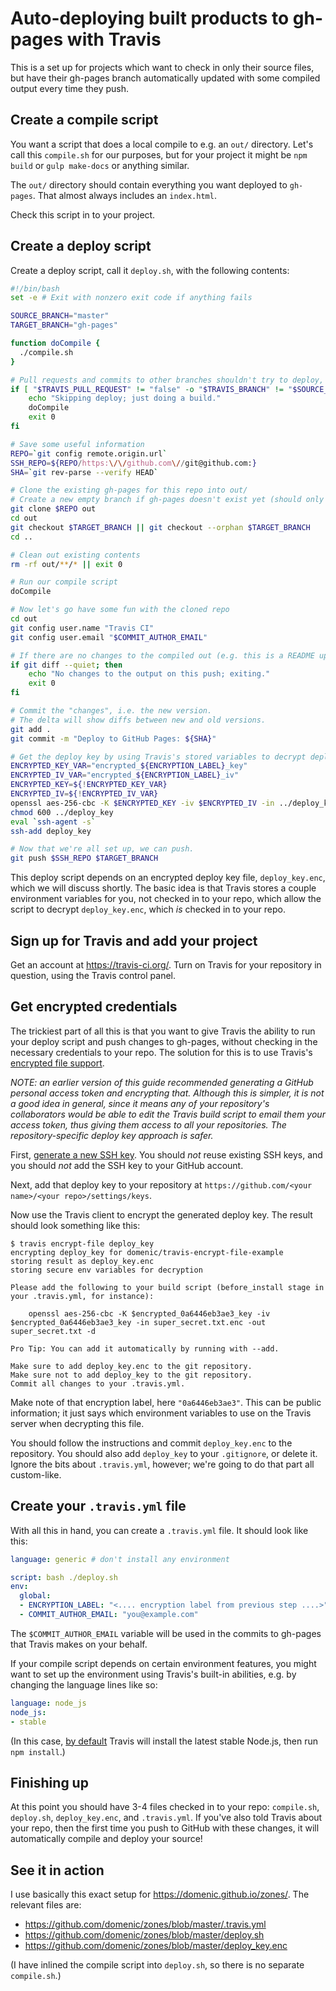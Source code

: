 # Auto-deploying built products to gh-pages with Travis

This is a set up for projects which want to check in only their source files, but have their gh-pages branch automatically updated with some compiled output every time they push.

## Create a compile script

You want a script that does a local compile to e.g. an `out/` directory. Let's call this `compile.sh` for our purposes, but for your project it might be `npm build` or `gulp make-docs` or anything similar.

The `out/` directory should contain everything you want deployed to `gh-pages`. That almost always includes an `index.html`.

Check this script in to your project.

## Create a deploy script

Create a deploy script, call it `deploy.sh`, with the following contents: 

```bash
#!/bin/bash
set -e # Exit with nonzero exit code if anything fails

SOURCE_BRANCH="master"
TARGET_BRANCH="gh-pages"

function doCompile {
  ./compile.sh
}

# Pull requests and commits to other branches shouldn't try to deploy, just build to verify
if [ "$TRAVIS_PULL_REQUEST" != "false" -o "$TRAVIS_BRANCH" != "$SOURCE_BRANCH" ]; then
    echo "Skipping deploy; just doing a build."
    doCompile
    exit 0
fi

# Save some useful information
REPO=`git config remote.origin.url`
SSH_REPO=${REPO/https:\/\/github.com\//git@github.com:}
SHA=`git rev-parse --verify HEAD`

# Clone the existing gh-pages for this repo into out/
# Create a new empty branch if gh-pages doesn't exist yet (should only happen on first deply)
git clone $REPO out
cd out
git checkout $TARGET_BRANCH || git checkout --orphan $TARGET_BRANCH
cd ..

# Clean out existing contents
rm -rf out/**/* || exit 0

# Run our compile script
doCompile

# Now let's go have some fun with the cloned repo
cd out
git config user.name "Travis CI"
git config user.email "$COMMIT_AUTHOR_EMAIL"

# If there are no changes to the compiled out (e.g. this is a README update) then just bail.
if git diff --quiet; then
    echo "No changes to the output on this push; exiting."
    exit 0
fi

# Commit the "changes", i.e. the new version.
# The delta will show diffs between new and old versions.
git add .
git commit -m "Deploy to GitHub Pages: ${SHA}"

# Get the deploy key by using Travis's stored variables to decrypt deploy_key.enc
ENCRYPTED_KEY_VAR="encrypted_${ENCRYPTION_LABEL}_key"
ENCRYPTED_IV_VAR="encrypted_${ENCRYPTION_LABEL}_iv"
ENCRYPTED_KEY=${!ENCRYPTED_KEY_VAR}
ENCRYPTED_IV=${!ENCRYPTED_IV_VAR}
openssl aes-256-cbc -K $ENCRYPTED_KEY -iv $ENCRYPTED_IV -in ../deploy_key.enc -out ../deploy_key -d
chmod 600 ../deploy_key
eval `ssh-agent -s`
ssh-add deploy_key

# Now that we're all set up, we can push.
git push $SSH_REPO $TARGET_BRANCH
```

This deploy script depends on an encrypted deploy key file, `deploy_key.enc`, which we will discuss shortly. The basic idea is that Travis stores a couple environment variables for you, not checked in to your repo, which allow the script to decrypt `deploy_key.enc`, which *is* checked in to your repo.

## Sign up for Travis and add your project

Get an account at https://travis-ci.org/. Turn on Travis for your repository in question, using the Travis control panel.

## Get encrypted credentials

The trickiest part of all this is that you want to give Travis the ability to run your deploy script and push changes to gh-pages, without checking in the necessary credentials to your repo. The solution for this is to use Travis's [encrypted file support](https://docs.travis-ci.com/user/encrypting-files/).

_NOTE: an earlier version of this guide recommended generating a GitHub personal access token and encrypting that. Although this is simpler, it is not a good idea in general, since it means any of your repository's collaborators would be able to edit the Travis build script to email them your access token, thus giving them access to all your repositories. The repository-specific deploy key approach is safer._

First, [generate a new SSH key](https://help.github.com/articles/generating-a-new-ssh-key-and-adding-it-to-the-ssh-agent/). You should _not_ reuse existing SSH keys, and you should _not_ add the SSH key to your GitHub account.

Next, add that deploy key to your repository at `https://github.com/<your name>/<your repo>/settings/keys`.

Now use the Travis client to encrypt the generated deploy key. The result should look something like this:

```
$ travis encrypt-file deploy_key
encrypting deploy_key for domenic/travis-encrypt-file-example
storing result as deploy_key.enc
storing secure env variables for decryption

Please add the following to your build script (before_install stage in your .travis.yml, for instance):

    openssl aes-256-cbc -K $encrypted_0a6446eb3ae3_key -iv $encrypted_0a6446eb3ae3_key -in super_secret.txt.enc -out super_secret.txt -d

Pro Tip: You can add it automatically by running with --add.

Make sure to add deploy_key.enc to the git repository.
Make sure not to add deploy_key to the git repository.
Commit all changes to your .travis.yml.
```

Make note of that encryption label, here `"0a6446eb3ae3"`. This can be public information; it just says which environment variables to use on the Travis server when decrypting this file.

You should follow the instructions and commit `deploy_key.enc` to the repository. You should also add `deploy_key` to your `.gitignore`, or delete it. Ignore the bits about `.travis.yml`, however; we're going to do that part all custom-like.

## Create your `.travis.yml` file

With all this in hand, you can create a `.travis.yml` file. It should look like this:

```yml
language: generic # don't install any environment

script: bash ./deploy.sh
env:
  global:
  - ENCRYPTION_LABEL: "<.... encryption label from previous step ....>"
  - COMMIT_AUTHOR_EMAIL: "you@example.com"
```

The `$COMMIT_AUTHOR_EMAIL` variable will be used in the commits to gh-pages that Travis makes on your behalf.

If your compile script depends on certain environment features, you might want to set up the environment using Travis's built-in abilities, e.g. by changing the language lines like so:

```yml
language: node_js
node_js:
- stable
```

(In this case, [by default](http://docs.travis-ci.com/user/languages/javascript-with-nodejs/) Travis will install the latest stable Node.js, then run `npm install`.)

## Finishing up

At this point you should have 3-4 files checked in to your repo: `compile.sh`, `deploy.sh`, `deploy_key.enc`, and `.travis.yml`. If you've also told Travis about your repo, then the first time you push to GitHub with these changes, it will automatically compile and deploy your source!

## See it in action

I use basically this exact setup for https://domenic.github.io/zones/. The relevant files are:

- https://github.com/domenic/zones/blob/master/.travis.yml
- https://github.com/domenic/zones/blob/master/deploy.sh
- https://github.com/domenic/zones/blob/master/deploy_key.enc

(I have inlined the compile script into `deploy.sh`, so there is no separate `compile.sh`.)